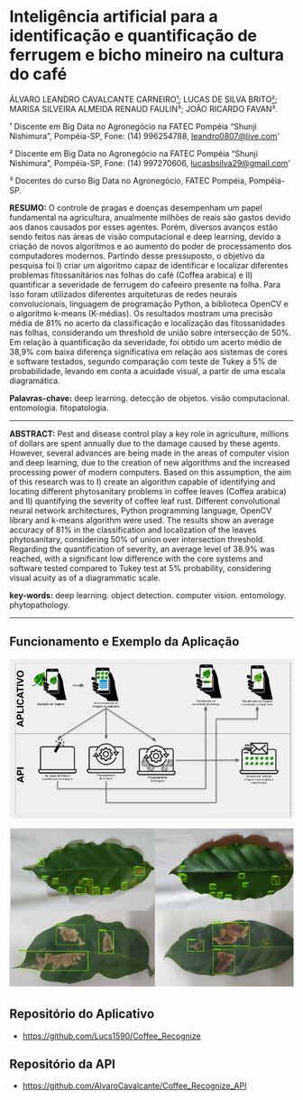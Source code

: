 # Inteligência artificial para a identificação e quantificação de ferrugem e bicho mineiro na cultura do café


ÁLVARO LEANDRO CAVALCANTE CARNEIRO[¹](https://orcid.org/0000-0002-9485-7229); LUCAS DE SILVA BRITO[²](https://orcid.org/0000-0001-6748-5100); MARISA SILVEIRA ALMEIDA RENAUD FAULIN³; JOÃO RICARDO FAVAN³.


¹ Discente em Big Data no Agronegócio na FATEC Pompéia “Shunji Nishimura”, Pompéia-SP, Fone: (14) 996254788, leandro0807@live.com'

² Discente em Big Data no Agronegócio na FATEC Pompéia “Shunji Nishimura”, Pompéia-SP, Fone: (14) 997270606, lucasbsilva29@gmail.com'

³ Docentes do curso Big Data no Agronegócio, FATEC Pompéia, Pompéia-SP.


**RESUMO:**  O controle de pragas e doenças desempenham um papel fundamental na agricultura, anualmente milhões de reais são gastos devido aos danos causados por esses agentes. Porém, diversos avanços estão sendo feitos nas áreas de visão computacional e deep learning, devido a criação de novos algoritmos e ao aumento do poder de processamento dos computadores modernos. Partindo desse pressuposto, o objetivo da pesquisa foi I) criar um algoritmo capaz de identificar e localizar diferentes problemas fitossanitários nas folhas do café (Coffea arabica) e II) quantificar a severidade de ferrugem do cafeeiro presente na folha. Para isso foram utilizados diferentes arquiteturas de redes neurais convolucionais, linguagem de programação Python, a biblioteca OpenCV e o algoritmo k-means (K-médias). Os resultados mostram uma precisão média de 81% no acerto da classificação e localização das fitossanidades nas folhas, considerando um threshold de união sobre intersecção de 50%. Em relação à quantificação da severidade, foi obtido um acerto médio de 38,9% com baixa diferença significativa em relação aos sistemas de cores e software testados, segundo comparação com teste de Tukey a 5% de probabilidade, levando em conta a acuidade visual, a partir de uma escala diagramática.

**Palavras-chave:** deep learning. detecção de objetos. visão computacional. entomologia. fitopatologia.

---

**ABSTRACT:** Pest and disease control play a key role in agriculture, millions of dollars are spent annually due to the damage caused by these agents. However, several advances are being made in the areas of computer vision and deep learning, due to the creation of new algorithms and the increased processing power of modern computers. Based on this assumption, the aim of this research was to I) create an algorithm capable of identifying and locating different phytosanitary problems in coffee leaves (Coffea arabica) and II) quantifying the severity of coffee leaf rust. Different convolutional neural network architectures, Python programming language, OpenCV library and k-means algorithm were used. The results show an average accuracy of 81% in the classification and localization of the leaves phytosanitary, considering 50% of union over intersection threshold. Regarding the quantification of severity,  an average level of 38.9% was reached, with a significant low difference with the core systems and software tested compared to Tukey test at 5% probability, considering visual acuity as of a diagrammatic scale.

**key-words:** deep learning. object detection. computer vision. entomology. phytopathology.

---

## Funcionamento e Exemplo da Aplicação
![Funcionamento](https://raw.githubusercontent.com/Lucs1590/cafe-phytopathology-detection/master/funcionamento.png "Funcionamento da aplicação")

![Exemplo](https://raw.githubusercontent.com/Lucs1590/cafe-phytopathology-detection/master/exemplo.png "FExemplo da aplicação")


## Repositório do Aplicativo
 - https://github.com/Lucs1590/Coffee_Recognize

## Repositório da API
 - https://github.com/AlvaroCavalcante/Coffee_Recognize_API
 
